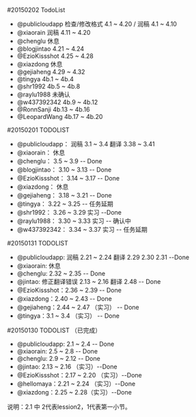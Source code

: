 #20150202 TodoList

* @publicloudapp	检查/修改格式 4.1 ~ 4.20 / 润稿 4.1 ~ 4.10
* @xiaorain	润稿 4.11 ~ 4.20
* @chenglu	休息
* @blogjintao	4.21 ~ 4.24
* @EzioKissshot	4.25 ~ 4.28
* @xiazdong	休息
* @gejiaheng	4.29 ~ 4.32
* @tingya	4b.1 ~ 4b.4
* @shr1992	4b.5 ~ 4b.8
* @raylu1988	未确认
* @w437392342	4b.9 ~ 4b.12
* @RonnSanji	4b.13 ~ 4b.16
* @LeopardWang	4b.17 ~ 4b.20

#20150201 TODOLIST

* @publicloudapp：	润稿 3.1 ~ 3.4 翻译 3.38 ~ 3.41		
* @xiaorain：	休息		
* @chenglu：	3.5 ~ 3.9		-- Done
* @blogjintao：	3.10 ~ 3.13		-- Done
* @EzioKissshot：	3.14 ~ 3.17		-- Done
* @xiazdong：	休息		
* @gejiaheng：	3.18 ~ 3.21		-- Done
* @tingya：	3.22 ~ 3.25		-- 任务延期
* @shr1992：	3.26 ~ 3.29		实习  --Done
* @raylu1988：	3.30 ~ 3.33		实习 -- 确认中
* @w437392342：	3.34 ~ 3.37		实习 -- 任务延期


#20150131 TODOLIST

* @publicloudapp: 润稿 2.21 ~ 2.24 翻译 2.29 2.30 2.31 --Done
* @xiaorain: 休息
* @chenglu: 2.32 ~ 2.35  -- Done
* @jintao: 修正翻译错误 2.13 ~ 2.16 翻译 2.48  -- Done
* @EzioKissshot：2.36 ~ 2.39  -- Done
* @xiazdong：2.40 ~ 2.43  -- Done
* @gejiaheng：2.44 ~ 2.47 （实习）  -- Done
* @tingya：3.1 ~ 3.4 （实习）  -- Done


#20150130 TODOLIST （已完成）

* @publicloudapp: 2.1 ~ 2.4  -- Done
* @xiaorain: 2.5 ~ 2.8  -- Done
* @chenglu: 2.9 ~ 2.12  -- Done
* @jintao: 2.13 ~ 2.16 （实习）--Done
* @EzioKissshot：2.17 ~ 2.20 （实习）--Done
* @hellomaya：2.21 ~ 2.24 （实习）--Done
* @xiazdong：2.25 ~ 2.28（实习）--Done

说明：2.1 中 2代表lession2，1代表第一小节。
